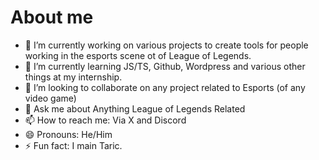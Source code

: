 # About me

- 🔭 I’m currently working on various projects to create tools for people working in the esports scene ot of League of Legends.
- 🌱 I’m currently learning JS/TS, Github, Wordpress and various other things at my internship.
- 👯 I’m looking to collaborate on any project related to Esports (of any video game)
- 💬 Ask me about Anything League of Legends Related
- 📫 How to reach me: Via X and Discord
- 😄 Pronouns: He/Him
- ⚡ Fun fact: I main Taric.
